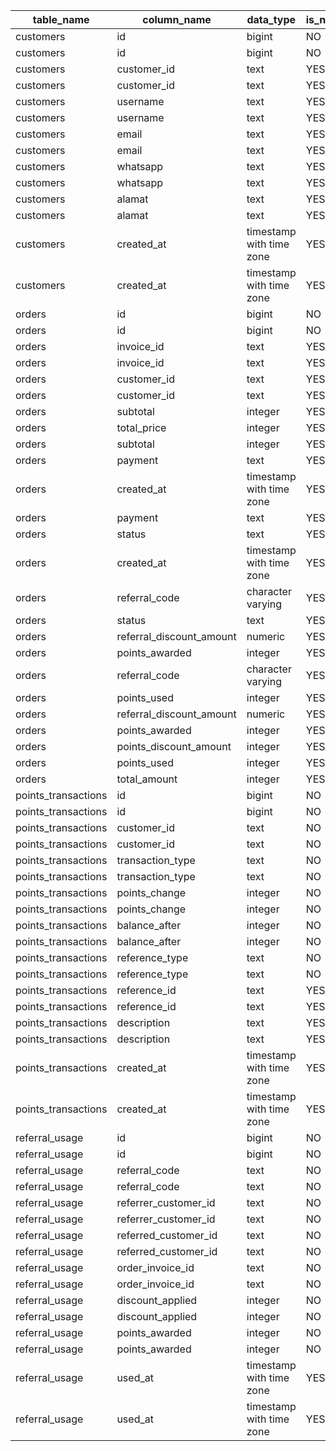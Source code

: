 | table_name          | column_name              | data_type                | is_nullable | column_default                   |
| ------------------- | ------------------------ | ------------------------ | ----------- | -------------------------------- |
| customers           | id                       | bigint                   | NO          | null                             |
| customers           | id                       | bigint                   | NO          | null                             |
| customers           | customer_id              | text                     | YES         | null                             |
| customers           | customer_id              | text                     | YES         | null                             |
| customers           | username                 | text                     | YES         | null                             |
| customers           | username                 | text                     | YES         | null                             |
| customers           | email                    | text                     | YES         | null                             |
| customers           | email                    | text                     | YES         | null                             |
| customers           | whatsapp                 | text                     | YES         | null                             |
| customers           | whatsapp                 | text                     | YES         | null                             |
| customers           | alamat                   | text                     | YES         | null                             |
| customers           | alamat                   | text                     | YES         | null                             |
| customers           | created_at               | timestamp with time zone | YES         | now()                            |
| customers           | created_at               | timestamp with time zone | YES         | now()                            |
| orders              | id                       | bigint                   | NO          | null                             |
| orders              | id                       | bigint                   | NO          | null                             |
| orders              | invoice_id               | text                     | YES         | null                             |
| orders              | invoice_id               | text                     | YES         | null                             |
| orders              | customer_id              | text                     | YES         | null                             |
| orders              | customer_id              | text                     | YES         | null                             |
| orders              | subtotal                 | integer                  | YES         | null                             |
| orders              | total_price              | integer                  | YES         | null                             |
| orders              | subtotal                 | integer                  | YES         | null                             |
| orders              | payment                  | text                     | YES         | null                             |
| orders              | created_at               | timestamp with time zone | YES         | (now() AT TIME ZONE 'utc'::text) |
| orders              | payment                  | text                     | YES         | null                             |
| orders              | status                   | text                     | YES         | null                             |
| orders              | created_at               | timestamp with time zone | YES         | (now() AT TIME ZONE 'utc'::text) |
| orders              | referral_code            | character varying        | YES         | null                             |
| orders              | status                   | text                     | YES         | null                             |
| orders              | referral_discount_amount | numeric                  | YES         | 0                                |
| orders              | points_awarded           | integer                  | YES         | 0                                |
| orders              | referral_code            | character varying        | YES         | null                             |
| orders              | points_used              | integer                  | YES         | 0                                |
| orders              | referral_discount_amount | numeric                  | YES         | 0                                |
| orders              | points_awarded           | integer                  | YES         | 0                                |
| orders              | points_discount_amount   | integer                  | YES         | 0                                |
| orders              | points_used              | integer                  | YES         | 0                                |
| orders              | total_amount             | integer                  | YES         | null                             |
| points_transactions | id                       | bigint                   | NO          | null                             |
| points_transactions | id                       | bigint                   | NO          | null                             |
| points_transactions | customer_id              | text                     | NO          | null                             |
| points_transactions | customer_id              | text                     | NO          | null                             |
| points_transactions | transaction_type         | text                     | NO          | null                             |
| points_transactions | transaction_type         | text                     | NO          | null                             |
| points_transactions | points_change            | integer                  | NO          | null                             |
| points_transactions | points_change            | integer                  | NO          | null                             |
| points_transactions | balance_after            | integer                  | NO          | null                             |
| points_transactions | balance_after            | integer                  | NO          | null                             |
| points_transactions | reference_type           | text                     | NO          | null                             |
| points_transactions | reference_type           | text                     | NO          | null                             |
| points_transactions | reference_id             | text                     | YES         | null                             |
| points_transactions | reference_id             | text                     | YES         | null                             |
| points_transactions | description              | text                     | YES         | null                             |
| points_transactions | description              | text                     | YES         | null                             |
| points_transactions | created_at               | timestamp with time zone | YES         | now()                            |
| points_transactions | created_at               | timestamp with time zone | YES         | now()                            |
| referral_usage      | id                       | bigint                   | NO          | null                             |
| referral_usage      | id                       | bigint                   | NO          | null                             |
| referral_usage      | referral_code            | text                     | NO          | null                             |
| referral_usage      | referral_code            | text                     | NO          | null                             |
| referral_usage      | referrer_customer_id     | text                     | NO          | null                             |
| referral_usage      | referrer_customer_id     | text                     | NO          | null                             |
| referral_usage      | referred_customer_id     | text                     | NO          | null                             |
| referral_usage      | referred_customer_id     | text                     | NO          | null                             |
| referral_usage      | order_invoice_id         | text                     | NO          | null                             |
| referral_usage      | order_invoice_id         | text                     | NO          | null                             |
| referral_usage      | discount_applied         | integer                  | NO          | null                             |
| referral_usage      | discount_applied         | integer                  | NO          | null                             |
| referral_usage      | points_awarded           | integer                  | NO          | null                             |
| referral_usage      | points_awarded           | integer                  | NO          | null                             |
| referral_usage      | used_at                  | timestamp with time zone | YES         | now()                            |
| referral_usage      | used_at                  | timestamp with time zone | YES         | now()                            |
